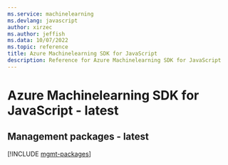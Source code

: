 ```yaml
---
ms.service: machinelearning
ms.devlang: javascript
author: xirzec
ms.author: jeffish
ms.data: 10/07/2022
ms.topic: reference
title: Azure Machinelearning SDK for JavaScript
description: Reference for Azure Machinelearning SDK for JavaScript
---
```

# Azure Machinelearning SDK for JavaScript - latest

## Management packages - latest
[!INCLUDE [mgmt-packages](machinelearning-mgmt-index.md)]
